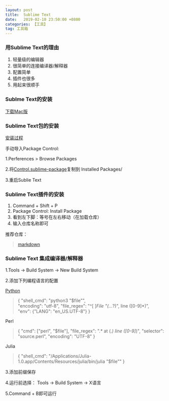 ```yaml
---
layout: post
title:  Sublime Text
date:   2019-02-10 23:50:00 +0800
categories: 【工具】
tag: 工具箱
---
```


### 用Sublime Text的理由

1. 轻量级的编辑器
2. 很简单的连接编译器/解释器
3. 配置简单
4. 插件也很多
5. 用起来很顺手

### Sublme Text的安装

[下载Mac版](https://download.sublimetext.com/Sublime%20Text%20Build%203176.dmg)

### Sublime Text包的安装

[安装过程](https://packagecontrol.io/installation)

手动导入Package Control:

1.Perferences > Browse Packages

2.将[Control.sublime-package](https://packagecontrol.io/Package%20Control.sublime-package)复制到 Installed Packages/

3.重启Sublie Text

### Sublime Text插件的安装

1. Command + Shift + P
2. Package Control: Install Package
3. 看到左下脚：等号在左右移动（在加载仓库）
4. 输入仓库名称即可


推荐仓库：
> [markdown](https://blog.csdn.net/qq_20011607/article/details/81370236)


### Sublime Text 集成编译器/解释器

1.Tools -> Build System -> New Build System

2.添加下列编程语言的配置

[Python](https://blog.csdn.net/qq_33304418/article/details/63337602)
> { 
	"shell_cmd": "python3  \"$file\"",  
	"encoding": "utf-8",
	"file_regex": "^[ ]*File \"(...*?)\", line ([0-9]*)",    
	"env": {"LANG": "en_US.UTF-8"}
 }

Perl
> {
    "cmd": ["perl", "$file"],
    "file_regex": ".* at (.*) line ([0-9]*)",
    "selector": "source.perl",
    "encoding": "UTF-8"
}

Julia
> {
	"shell_cmd": "/Applications/Julia-1.0.app/Contents/Resources/julia/bin/julia \"$file\""
  }

3.添加前缀保存

4.运行前选择： Tools -> Build System -> X语言

5.Command + B即可运行

